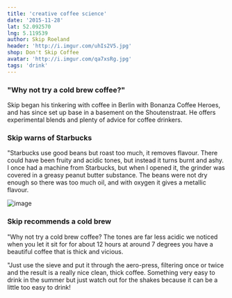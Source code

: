 ```yaml
---
title: 'creative coffee science'
date: '2015-11-28'
lat: 52.092570
lng: 5.119539
author: Skip Roeland
header: 'http://i.imgur.com/uhIs2V5.jpg'
shop: Don't Skip Coffee
avatar: 'http://i.imgur.com/qa7xsRg.jpg'
tags: 'drink'
---
```


### "Why not try a cold brew coffee?"

Skip began his tinkering with coffee in Berlin with Bonanza Coffee Heroes, and has since set up base in a basement on the Shoutenstraat. He offers experimental blends and plenty of advice for coffee drinkers.

### Skip warns of Starbucks

"Starbucks use good beans but roast too much, it removes flavour. There could have been fruity and acidic tones, but instead it turns burnt and ashy. I once had a machine from Starbucks, but when I opened it, the grinder was covered in a greasy peanut butter substance. The beans were not dry enough so there was too much oil, and with oxygen it gives a metallic flavour.



![image](http://i.imgur.com/7YwdxoA.jpg)



### Skip recommends a cold brew

"Why not try a cold brew coffee? The tones are far less acidic we noticed when you let it sit for for about 12 hours at around 7 degrees you have a beautiful coffee that is thick and vicious.

"Just use the sieve and put it through the aero-press, filtering once or twice and the result is a really nice clean, thick coffee. Something very easy to drink in the summer but just watch out for the shakes because it can be a little too easy to drink!
